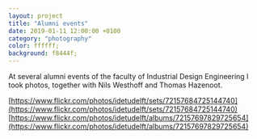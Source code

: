 ```yaml
---
layout: project
title: "Alumni events"
date: 2019-01-11 12:00:00 +0100
category: "photography"
color: ffffff;
background: f8444f;
---
```


At several alumni events of the faculty of Industrial Design Engineering I took photos, together with Nils Westhoff and Thomas Hazenoot.

[https://www.flickr.com/photos/idetudelft/sets/72157684725144740](https://www.flickr.com/photos/idetudelft/sets/72157684725144740) [https://www.flickr.com/photos/idetudelft/albums/72157697829725654](https://www.flickr.com/photos/idetudelft/albums/72157697829725654)
